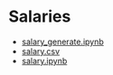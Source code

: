 # Salaries


* [salary_generate.ipynb](https://github.com/szabgab/slides/blob/main/python/examples/jupyter/salary_generate.ipynb)
* [salary.csv](https://github.com/szabgab/slides/blob/main/python/examples/jupyter/salary.csv)
* [salary.ipynb](https://github.com/szabgab/slides/blob/main/python/examples/jupyter/salary.ipynb)



